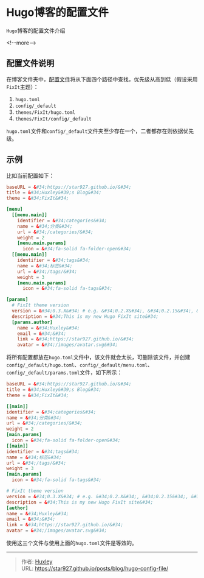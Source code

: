 # Hugo博客的配置文件


`Hugo`博客的配置文件介绍

&lt;!--more--&gt;

## 配置文件说明

在博客文件夹中，[配置文件](https://gohugo.io/getting-started/configuration/)将从下面四个路径中查找，优先级从高到低（假设采用`FixIt`主题）：

1. `hugo.toml`
2. `config/_default`
3. `themes/FixIt/hugo.toml`
4. `themes/FixIt/config/_default`

`hugo.toml`文件和`config/_default`文件夹至少存在一个，二者都存在则依据优先级。

## 示例

比如当前配置如下：

```toml {title=&#34;hugo.toml&#34;}
baseURL = &#34;https://star927.github.io/&#34;
title = &#34;Huxley&#39;s Blog&#34;
theme = &#34;FixIt&#34;

[menu]
  [[menu.main]]
    identifier = &#34;categories&#34;
    name = &#34;分类&#34;
    url = &#34;/categories/&#34;
    weight = 2
    [menu.main.params]
      icon = &#34;fa-solid fa-folder-open&#34;
  [[menu.main]]
    identifier = &#34;tags&#34;
    name = &#34;标签&#34;
    url = &#34;/tags/&#34;
    weight = 3
    [menu.main.params]
      icon = &#34;fa-solid fa-tags&#34;

[params]
  # FixIt theme version
  version = &#34;0.3.X&#34; # e.g. &#34;0.2.X&#34;, &#34;0.2.15&#34;, &#34;v0.2.15&#34; etc.
  description = &#34;This is my new Hugo FixIt site&#34;
  [params.author]
    name = &#34;Huxley&#34;
    email = &#34;&#34;
    link = &#34;https://star927.github.io/&#34;
    avatar = &#34;/images/avatar.svg&#34;
```

将所有配置都放在`hugo.toml`文件中，该文件就会太长，可删除该文件，并创建`config/_default/hugo.toml`、`config/_default/menu.toml`、`config/_default/params.toml`文件，如下所示：

```toml {title=&#34;config/_default/hugo.toml&#34;}
baseURL = &#34;https://star927.github.io/&#34;
title = &#34;Huxley&#39;s Blog&#34;
theme = &#34;FixIt&#34;
```

```toml {title=&#34;config/_default/menu.toml&#34;}
[[main]]
identifier = &#34;categories&#34;
name = &#34;分类&#34;
url = &#34;/categories/&#34;
weight = 2
[main.params]
  icon = &#34;fa-solid fa-folder-open&#34;
[[main]]
identifier = &#34;tags&#34;
name = &#34;标签&#34;
url = &#34;/tags/&#34;
weight = 3
[main.params]
  icon = &#34;fa-solid fa-tags&#34;
```

```toml {title=&#34;config/_default/params.toml&#34;}
# FixIt theme version
version = &#34;0.3.X&#34; # e.g. &#34;0.2.X&#34;, &#34;0.2.15&#34;, &#34;v0.2.15&#34; etc.
description = &#34;This is my new Hugo FixIt site&#34;
[author]
name = &#34;Huxley&#34;
email = &#34;&#34;
link = &#34;https://star927.github.io/&#34;
avatar = &#34;/images/avatar.svg&#34;
```

使用这三个文件与使用上面的`hugo.toml`文件是等效的。


---

> 作者: [Huxley](https://star927.github.io/)  
> URL: https://star927.github.io/posts/blog/hugo-config-file/  

